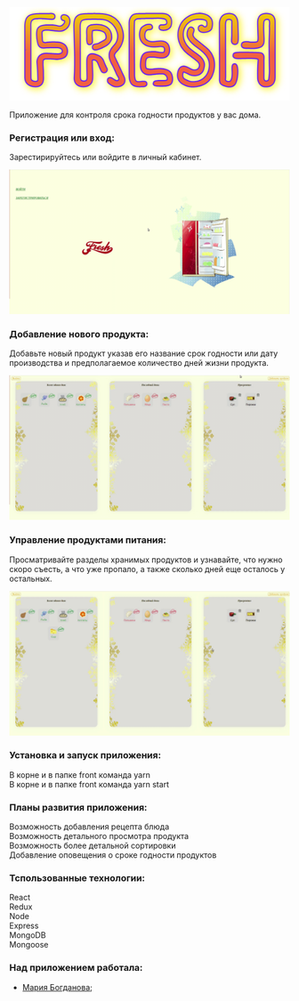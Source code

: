 ![screenshot](readme-assets/logoFresh.png)


Приложение для контроля срока годности продуктов у вас дома. <br/>

### Регистрация или вход:
Зарестирируйтесь или войдите в личный кабинет. <br/>

![screenshot](readme-assets/signIn.gif)

### Добавление нового продукта:
Добавьте новый продукт указав его название срок годности или дату производства и предполагаемое количество дней жизни продукта. <br/>

![screenshot](readme-assets/add.gif)

### Управление продуктами питания:
Просматривайте разделы хранимых продуктов и узнавайте, что нужно скоро съесть, а что уже пропало, а также сколько дней еще осталось у остальных. <br/>

![screenshot](readme-assets/managing.gif) 


### Установка и запуск приложения:
В корне и в папке front команда yarn <br/>
В корне и в папке front команда yarn start


### Планы развития приложения:
Возможность добавления рецепта блюда <br/>
Возможность детального просмотра продукта <br/>
Возможность более детальной сортировки <br/>
Добавление оповещения о сроке годности продуктов <br/>


### Тспользованные технологии:
React <br/>
Redux <br/>
Node <br/>
Express <br/>
MongoDB <br/>
Mongoose <br/>

### Над приложением работала:

* [Мария Богданова](https://github.com/Mariya-Bogdanova);
